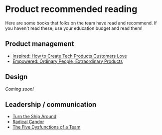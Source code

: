 # Product recommended reading

Here are some books that folks on the team have read and recommend. If you haven't read these, use your education budget and read them!

## Product management

- [Inspired: How to Create Tech Products Customers Love](https://www.amazon.com/INSPIRED-Create-Tech-Products-Customers-dp-1119387507/dp/1119387507/)
- [Empowered: Ordinary People, Extraordinary Products](https://www.amazon.com/EMPOWERED-Ordinary-Extraordinary-Products-Silicon/dp/111969129X/)

## Design

_Coming soon!_

## Leadership / communication

- [Turn the Ship Around](https://www.amazon.com/Turn-Ship-Around-Turning-Followers/dp/1591846404/)
- [Radical Candor](https://www.radicalcandor.com/the-book/)
- [The Five Dysfunctions of a Team](https://www.amazon.com/Five-Dysfunctions-Team-Leadership-Fable/dp/0787960756)
